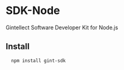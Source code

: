 SDK-Node
========

Gintellect Software Developer Kit for Node.js

## Install
      npm install gint-sdk    